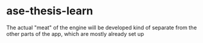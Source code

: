 # ase-thesis-learn
The actual "meat" of the engine will be developed kind of separate from the other parts of the app, which are mostly already set up
